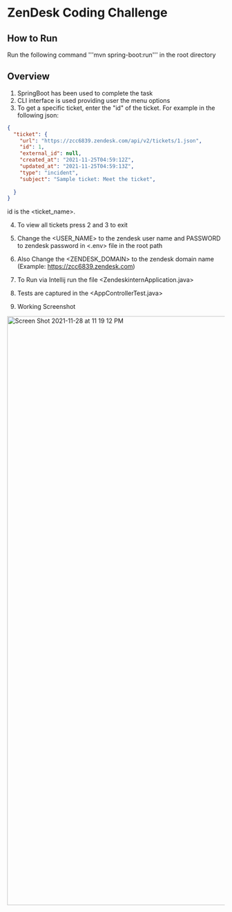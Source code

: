 # ZenDesk Coding Challenge

## How to Run
Run the following command '''mvn spring-boot:run''' in the root directory

## Overview 

1. SpringBoot has been used to complete the task
2. CLI interface is used providing user the menu options
3. To get a specific ticket, enter the "id" of the ticket.
For example in the following json:
```json
{
  "ticket": {
    "url": "https://zcc6839.zendesk.com/api/v2/tickets/1.json",
    "id": 1,
    "external_id": null,
    "created_at": "2021-11-25T04:59:12Z",
    "updated_at": "2021-11-25T04:59:13Z",
    "type": "incident",
    "subject": "Sample ticket: Meet the ticket",
 
  }
}
```
 id is the <ticket_name>.
	
4. To view all tickets press 2 and 3 to exit

5. Change the <USER_NAME> to the zendesk user name  and PASSWORD to zendesk password in <.env> file in the root path

6. Also Change the <ZENDESK_DOMAIN> to the zendesk domain name (Example: https://zcc6839.zendesk.com) 

7. To Run via Intellij run the file <ZendeskinternApplication.java>

8. Tests are captured in the <AppControllerTest.java>

	
9. Working Screenshot
<img width="1364" alt="Screen Shot 2021-11-28 at 11 19 12 PM" src="https://user-images.githubusercontent.com/13885448/143808367-7b995e55-6cdf-4b5f-b94b-ffb0b6061bc9.png">



